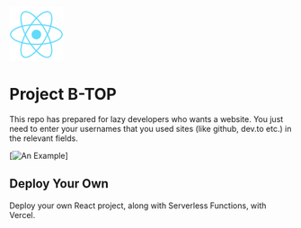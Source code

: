 ![React Logo](https://github.com/vercel/vercel/blob/master/packages/frameworks/logos/react.svg)

# Project B-TOP

This repo has prepared for lazy developers who wants a website. You just need to enter your usernames that you used sites (like github, dev.to etc.) in the relevant fields.

[![An Example](https://demirkaya.net/)]

## Deploy Your Own

Deploy your own React project, along with Serverless Functions, with Vercel.
